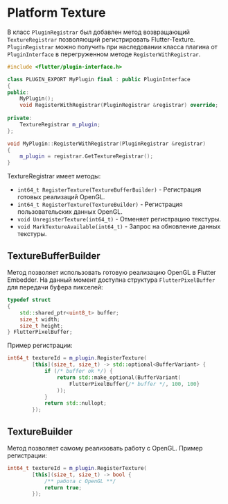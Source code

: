 # Platform Texture

В класс `PluginRegistrar` был добавлен метод возвращающий `TextureRegistrar` позволяющий регистрировать Flutter-Texture.
`PluginRegistrar` можно получить при наследовании класса плагина от `PluginInterface` в перегруженном методе `RegisterWithRegistrar`.

```c++
#include <flutter/plugin-interface.h>

class PLUGIN_EXPORT MyPlugin final : public PluginInterface
{
public:
    MyPlugin();
    void RegisterWithRegistrar(PluginRegistrar &registrar) override;
    
private:
    TextureRegistrar m_plugin;
};

void MyPlugin::RegisterWithRegistrar(PluginRegistrar &registrar)
{
    m_plugin = registrar.GetTextureRegistrar();
}
```

TextureRegistrar имеет методы:

* `int64_t RegisterTexture(TextureBufferBuilder)` - Регистрация готовых реализаций OpenGL.
* `int64_t RegisterTexture(TextureBuilder)` - Регистрация пользовательских данных OpenGL.
* `void UnregisterTexture(int64_t)` - Отменяет регистрацию текстуры.
* `void MarkTextureAvailable(int64_t)` - Запрос на обновление данных текстуры.

## TextureBufferBuilder

Метод позволяет использовать готовую реализацию OpenGL в Flutter Embedder.
На данный момент доступна структура `FlutterPixelBuffer` для передачи буфера пикселей:

```c++
typedef struct
{
    std::shared_ptr<uint8_t> buffer;
    size_t width;
    size_t height;
} FlutterPixelBuffer;
```

Пример регистрации:

```c++
int64_t textureId = m_plugin.RegisterTexture(
        [this](size_t, size_t) -> std::optional<BufferVariant> {
            if (/* buffer ok */) {
                return std::make_optional(BufferVariant(
                    FlutterPixelBuffer{/* buffer */, 100, 100}
                ));
            }
            return std::nullopt;
        });
```

## TextureBuilder

Метод позволяет самому реализовать работу с OpenGL.
Пример регистрации:

```c++
int64_t textureId = m_plugin.RegisterTexture(
        [this](size_t, size_t) -> bool {
            /** работа с OpenGL **/
            return true;
        });
```
